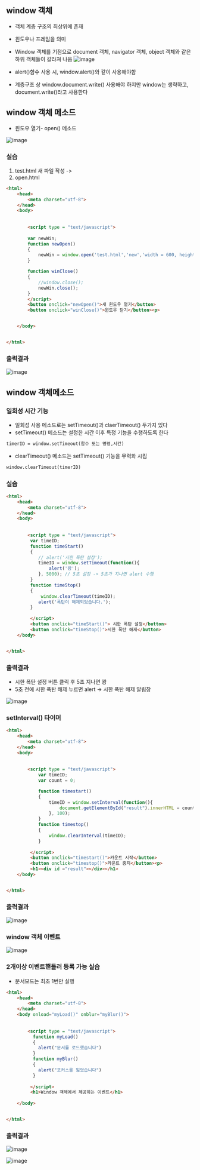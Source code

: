 ## window 객체
- 객체 계층 구조의 최상위에 존재
- 윈도우나 프레임을 의미
- Window 객체를 기점으로 document 객체, navigator 객체, object 객체와 같은 하위 객체들이 갈라져 나옴
![image](https://user-images.githubusercontent.com/82345970/165024742-5ce47150-5ccc-4da6-a1a4-1d8c47b37f72.png)

- alert()함수 사용 시, window.alert()와 같이 사용해야함
- 계층구조 상 window.document.write() 사용해야 하지만 window는 생략하고, document.write()라고 사용한다

## window 객체 메소드
- 윈도우 열기- open() 메소드

![image](https://user-images.githubusercontent.com/82345970/165027844-8e976221-1900-4d0f-8b23-55d1dd89f63e.png)

### 실습
1. test.html 새 파일 작성 -> 
2. open.html
```html
<html>
    <head>
        <meta charset="utf-8">
    </head>
    <body>        
        
                 
        <script type = "text/javascript">
         
        var newWin;
        function newOpen()
        {
            newWin = window.open('test.html','new','width = 600, height = 300');
        }

        function winClose()
        {
            //window.close();
            newWin.close();
        }
        </script>
        <button onclick="newOpen()">새 윈도우 열기</button>
        <button onclick="winClose()">윈도우 닫기</button><p>


    </body>


</html>
```
### 출력결과
![image](https://user-images.githubusercontent.com/82345970/165029533-1425b52b-8c05-4b1e-88a1-f49d1382da84.png)

## window 객체메소드
### 일회성 시간 기능
- 일회성 사용 메소드로는 setTimeout()과 claerTimeout() 두가지 있다
- setTimeout() 메소드는 설정한 시간 이후 특정 기능을 수행하도록 한다
```html
timerID = window.setTimeout(함수 또는 명령,시간)
```
- clearTimeout() 메소드는 setTimeout() 기능을 무력화 시킴
```html
window.clearTimeout(timerID)
```

### 실습
```html
<html>
    <head>
        <meta charset="utf-8">
    </head>
    <body>        
        
                 
        <script type = "text/javascript">
         var timeID;
         function timeStart()
         {
            // alert('시한 폭탄 설정');
            timeID = window.setTimeout(function(){
                alert('꽝');
            }, 5000); // 5초 설정 -> 5초가 지나면 alert 수행
         }
         function timeStop()
         {
             window.clearTimeout(timeID);
            alert('폭탄이 해제되었습니다.');
         }
            
         </script>
         <button onclick="timeStart()"> 시한 폭탄 설정</button>
         <button onclick="timeStop()">시한 폭탄 해제</button>
    </body>


</html>
```

### 출력결과
- 시한 폭탄 설정 버튼 클릭 후 5초 지나면 꽝 
- 5초 전에 시한 폭탄 해제 누르면 alert -> 시한 폭탄 해제 알림창 

![image](https://user-images.githubusercontent.com/82345970/165031846-97e570a1-0a06-4f7d-80bd-9caab10dca20.png)


### setInterval() 타이머
```html
<html>
    <head>
        <meta charset="utf-8">
    </head>
    <body>        
        
                 
        <script type = "text/javascript">
            var timeID;
            var count = 0;

            function timestart()
            {
                timeID = window.setInterval(function(){
                    document.getElementById("result").innerHTML = count++;
                }, 100);
            }
            function timestop()
            {
                window.clearInterval(timeID);
            }
            
         </script>
         <button onclick="timestart()">카운트 시작</button>
         <button onclick="timestop()">카운트 중지</button><p>
         <h1><div id ="result"></div></h1>         
    </body>


</html>
```

### 출력결과
![image](https://user-images.githubusercontent.com/82345970/165036081-d8ba7e30-1386-4a5d-b97c-7ff4c3be35e3.png)

### window 객체 이벤트
![image](https://user-images.githubusercontent.com/82345970/165036478-f92aa0b6-56cd-4eef-828a-a58abdeace40.png)

### 2개이상 이벤트핸들러 등록 가능 실습
- 문서모드는 최초 1번만 실행
```html
<html>
    <head>
        <meta charset="utf-8">
    </head>
    <body onload="myLoad()" onblur="myBlur()">        
        
                 
        <script type = "text/javascript">
          function myLoad()
          {
            alert("문서를 로드했습니다")
          }
          function myBlur()
          {
            alert("포커스를 잃었습니다")
          }
            
         </script>
         <h1>Window 객체에서 제공하는 이벤트</h1>
      
    </body>


</html>
```

### 출력결과
![image](https://user-images.githubusercontent.com/82345970/165037630-ff510061-a4ae-45dc-8e86-2fa367ad11b9.png)

![image](https://user-images.githubusercontent.com/82345970/165037666-f23e4676-1a53-479a-a161-f6377043e60d.png)


